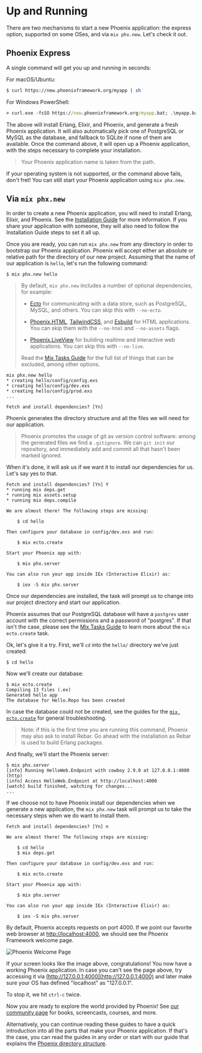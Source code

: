 # Up and Running

There are two mechanisms to start a new Phoenix application: the express option, supported on some OSes, and via `mix phx.new`. Let's check it out.

## Phoenix Express

A single command will get you up and running in seconds:

For macOS/Ubuntu:

```bash
$ curl https://new.phoenixframework.org/myapp | sh
```

For Windows PowerShell:

```cmd
> curl.exe -fsSO https://new.phoenixframework.org/myapp.bat; .\myapp.bat
```

The above will install Erlang, Elixir, and Phoenix, and generate a fresh Phoenix application. It will also automatically pick one of PostgreSQL or MySQL as the database, and fallback to SQLite if none of them are available. Once the command above, it will open up a Phoenix application, with the steps necessary to complete your installation.

> Your Phoenix application name is taken from the path.

If your operating system is not supported, or the command above fails, don't fret! You can still start your Phoenix application using `mix phx.new`.

## Via `mix phx.new`

In order to create a new Phoenix application, you will need to install Erlang, Elixir, and Phoenix. See the [Installation Guide](installation.html) for more information. If you share your application with someone, they will also need to follow the Installation Guide steps to set it all up.

Once you are ready, you can run `mix phx.new` from any directory in order to bootstrap our Phoenix application. Phoenix will accept either an absolute or relative path for the directory of our new project. Assuming that the name of our application is `hello`, let's run the following command:

```console
$ mix phx.new hello
```

> By default, `mix phx.new` includes a number of optional dependencies, for example:
>
> - [Ecto](ecto.html) for communicating with a data store, such as PostgreSQL, MySQL, and others. You can skip this with `--no-ecto`.
>
> - [Phoenix.HTML](https://hexdocs.pm/phoenix_html/Phoenix.HTML.html), [TailwindCSS](https://tailwindcss.com), and [Esbuild](https://esbuild.github.io) for HTML applications. You can skip them with the `--no-html` and `--no-assets` flags.
>
> - [Phoenix.LiveView](https://hexdocs.pm/phoenix_live_view/) for building realtime and interactive web applications. You can skip this with `--no-live`.
>
> Read the [Mix Tasks Guide](mix_tasks.html#phoenix-specific-mix-tasks) for the full list of things that can be excluded, among other options.

```console
mix phx.new hello
* creating hello/config/config.exs
* creating hello/config/dev.exs
* creating hello/config/prod.exs
...

Fetch and install dependencies? [Yn]
```

Phoenix generates the directory structure and all the files we will need for our application.

> Phoenix promotes the usage of git as version control software: among the generated files we find a `.gitignore`. We can `git init` our repository, and immediately add and commit all that hasn't been marked ignored.

When it's done, it will ask us if we want it to install our dependencies for us. Let's say yes to that.

```console
Fetch and install dependencies? [Yn] Y
* running mix deps.get
* running mix assets.setup
* running mix deps.compile

We are almost there! The following steps are missing:

    $ cd hello

Then configure your database in config/dev.exs and run:

    $ mix ecto.create

Start your Phoenix app with:

    $ mix phx.server

You can also run your app inside IEx (Interactive Elixir) as:

    $ iex -S mix phx.server
```

Once our dependencies are installed, the task will prompt us to change into our project directory and start our application.

Phoenix assumes that our PostgreSQL database will have a `postgres` user account with the correct permissions and a password of "postgres". If that isn't the case, please see the [Mix Tasks Guide](mix_tasks.html#ecto-specific-mix-tasks) to learn more about the `mix ecto.create` task.

Ok, let's give it a try. First, we'll `cd` into the `hello/` directory we've just created:

```console
$ cd hello
```

Now we'll create our database:

```console
$ mix ecto.create
Compiling 13 files (.ex)
Generated hello app
The database for Hello.Repo has been created
```

In case the database could not be created, see the guides for the [`mix ecto.create`](mix_tasks.html#mix-ecto-create) for general troubleshooting.

> Note: if this is the first time you are running this command, Phoenix may also ask to install Rebar. Go ahead with the installation as Rebar is used to build Erlang packages.

And finally, we'll start the Phoenix server:

```console
$ mix phx.server
[info] Running HelloWeb.Endpoint with cowboy 2.9.0 at 127.0.0.1:4000 (http)
[info] Access HelloWeb.Endpoint at http://localhost:4000
[watch] build finished, watching for changes...
...
```

If we choose not to have Phoenix install our dependencies when we generate a new application, the `mix phx.new` task will prompt us to take the necessary steps when we do want to install them.

```console
Fetch and install dependencies? [Yn] n

We are almost there! The following steps are missing:

    $ cd hello
    $ mix deps.get

Then configure your database in config/dev.exs and run:

    $ mix ecto.create

Start your Phoenix app with:

    $ mix phx.server

You can also run your app inside IEx (Interactive Elixir) as:

    $ iex -S mix phx.server
```

By default, Phoenix accepts requests on port 4000. If we point our favorite web browser at [http://localhost:4000](http://localhost:4000), we should see the Phoenix Framework welcome page.

![Phoenix Welcome Page](assets/images/welcome-to-phoenix.png)

If your screen looks like the image above, congratulations! You now have a working Phoenix application. In case you can't see the page above, try accessing it via [http://127.0.0.1:4000](http://127.0.0.1:4000) and later make sure your OS has defined "localhost" as "127.0.0.1".

To stop it, we hit `ctrl-c` twice.

Now you are ready to explore the world provided by Phoenix! See [our community page](community.html) for books, screencasts, courses, and more.

Alternatively, you can continue reading these guides to have a quick introduction into all the parts that make your Phoenix application. If that's the case, you can read the guides in any order or start with our guide that explains the [Phoenix directory structure](directory_structure.html).
